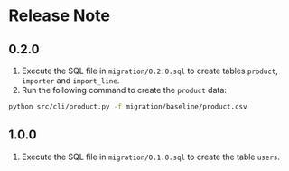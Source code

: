 # Release Note

## 0.2.0

1. Execute the SQL file in `migration/0.2.0.sql` to create tables `product`, `importer` and `import_line`.
2. Run the following command to create the `product` data:

```bash
python src/cli/product.py -f migration/baseline/product.csv
```

## 1.0.0

1. Execute the SQL file in `migration/0.1.0.sql` to create the table `users`.
